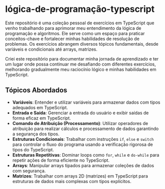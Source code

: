# lógica-de-programação-typescript

Este repositório é uma coleção pessoal de exercícios em TypeScript que venho trabalhando para aprimorar meu entendimento da lógica de programação e algoritmos. Ele serve como um espaço para praticar conceitos-chave e fortalecer minhas habilidades de resolução de problemas. Os exercícios abrangem diversos tópicos fundamentais, desde variáveis e condicionais até arrays, matrizes.

Criei este repositório para documentar minha jornada de aprendizado e ter um lugar onde possa continuar me desafiando com diferentes exercícios, melhorando gradualmente meu raciocínio lógico e minhas habilidades em TypeScript.

## Tópicos Abordados
- **Variáveis**: Entender e utilizar variáveis para armazenar dados com tipos adequados em TypeScript.
- **Entrada e Saída**: Gerenciar a entrada do usuário e exibir saídas de forma eficaz em TypeScript.
- **Comando de Atribuição (Processamento)**: Utilizar operadores de atribuição para realizar cálculos e processamento de dados garantindo a segurança dos tipos.
- **Estruturas Condicionais**: Trabalhar com instruções `if`, `else` e `switch` para controlar o fluxo do programa usando a verificação rigorosa de tipos do TypeScript.
- **Estruturas Repetitivas**: Dominar loops como `for`, `while` e `do-while` para repetir ações de forma eficiente no TypeScript.
- **Arrays**: Manipular arrays tipados para armazenar coleções de dados com segurança.
- **Matrizes**: Trabalhar com arrays 2D (matrizes) em TypeScript para estruturas de dados mais complexas com tipos explícitos.


